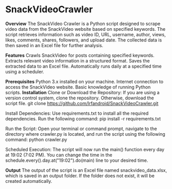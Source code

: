 # **SnackVideoCrawler**
**Overview**
The SnackVideo Crawler is a Python script designed to scrape video data from the SnackVideo website based on specified keywords. The script retrieves information such as video ID, URL, username, author, views, likes, comments, shares, followers, and upload date. The collected data is then saved in an Excel file for further analysis.

**Features**
Crawls SnackVideo for posts containing specified keywords.
Extracts relevant video information in a structured format.
Saves the extracted data to an Excel file.
Automatically runs daily at a specified time using a scheduler.

**Prerequisites**
Python 3.x installed on your machine.
Internet connection to access the SnackVideo website.
Basic knowledge of running Python scripts.
**Installation**
Clone or Download the Repository: If you are using a version control system, clone the repository. Otherwise, download the script file.
git clone https://github.com/Irfandroid/SnackVideoCrawler.git

Install Dependencies: Use requirements.txt to install all the required dependencies. Run the following command:
pip install -r requirements.txt

Run the Script: Open your terminal or command prompt, navigate to the directory where crawler.py is located, and run the script using the following command:
python crawler.py



Scheduled Execution: The script will now run the main() function every day at 19:02 (7:02 PM). You can change the time in the schedule.every().day.at("19:02").do(main) line to your desired time.


**Output**
The output of the script is an Excel file named snackvideo_data.xlsx, which is saved in an output folder. If the folder does not exist, it will be created automatically.
